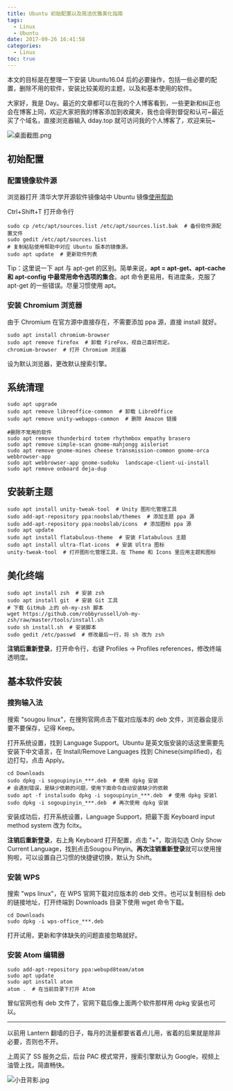```yaml
---
title: Ubuntu 初始配置以及简洁优雅美化指南
tags:
  - Linux
  - Ubuntu
date: 2017-09-26 16:41:58
categories:
  - Linux
toc: true
---
```


本文的目标是在整理一下安装 Ubuntu16.04 后的必要操作，包括一些必要的配置，删除不用的软件，安装比较美观的主题，以及和基本使用的软件。

<!--more-->

大家好，我是 Day。最近的文章都可以在我的个人博客看到，一些更新和纠正也会在博客上同，欢迎大家把我的博客添加到收藏夹，我也会得到督促和认可~最近买了个域名，直接浏览器输入 dday.top 就可访问我的个人博客了，欢迎来玩~

![桌面截图.png](http://upload-images.jianshu.io/upload_images/4086548-419ea594ac4d8256.png?imageMogr2/auto-orient/strip%7CimageView2/2/w/1240)

## 初始配置

### 配置镜像软件源

浏览器打开 清华大学开源软件镜像站中 Ubuntu 镜像[使用帮助](https://mirrors.tuna.tsinghua.edu.cn/help/ubuntu/)

Ctrl+Shift+T 打开命令行

```shell
sudo cp /etc/apt/sources.list /etc/apt/sources.list.bak  # 备份软件源配置文件
sudo gedit /etc/apt/sources.list
# 复制粘贴使用帮助中对应 Ubuntu 版本的镜像源。
sudo apt update  # 更新软件列表
```

Tip：这里说一下 apt 与 apt-get 的区别。简单来说，**apt = apt-get、apt-cache 和 apt-config 中最常用命令选项的集合**。apt 命令更易用，有进度条，克服了 apt-get  的一些错误。尽量习惯使用 apt。

### 安装 Chromium 浏览器

由于 Chromium 在官方源中直接存在，不需要添加 ppa 源，直接 install 就好。

```shell
sudo apt install chromium-browser
sudo apt remove firefox  # 卸载 FireFox，视自己喜好而定。
chromium-browser  # 打开 Chromium 浏览器
```

设为默认浏览器，更改默认搜索引擎。

## 系统清理

```shell
sudo apt upgrade
sudo apt remove libreoffice-common  # 卸载 LibreOffice
sudo apt remove unity-webapps-common  # 删除 Amazon 链接

#删除不常用的软件
sudo apt remove thunderbird totem rhythmbox empathy brasero
sudo apt remove simple-scan gnome-mahjongg aisleriot
sudo apt remove gnome-mines cheese transmission-common gnome-orca webbrowser-app
sudo apt webbrowser-app gnome-sudoku  landscape-client-ui-install
sudo apt remove onboard deja-dup
```

## 安装新主题

```shell
sudo apt install unity-tweak-tool  # Unity 图形化管理工具
sudo add-apt-repository ppa:noobslab/themes  # 添加主题 ppa 源
sudo add-apt-repository ppa:noobslab/icons  # 添加图标 ppa 源
sudo apt update
sudo apt install flatabulous-theme  # 安装 Flatabulous 主题
sudo apt install ultra-flat-icons  # 安装 Ultra 图标
unity-tweak-tool  # 打开图形化管理工具，在 Theme 和 Icons 里应用主题和图标
```

## 美化终端

```shell
sudo apt install zsh  # 安装 zsh
sudo apt install git  # 安装 Git 工具
# 下载 GitHub 上的 oh-my-zsh 脚本
wget https://github.com/robbyrussell/oh-my-zsh/raw/master/tools/install.sh
sudo sh install.sh  # 安装脚本
sudo gedit /etc/passwd  # 修改最后一行，将 sh 改为 zsh
```

**注销后重新登录**，打开命令行，右键 Profiles -> Profiles references，修改终端透明度。

## 基本软件安装

### 搜狗输入法

搜索 "sougou linux"，在搜狗官网点击下载对应版本的 deb 文件，浏览器会提示要不要保存，记得 Keep。



打开系统设置，找到 Language Support。Ubuntu 是英文版安装的话这里需要先安装下中文语言，在 Install/Remove Languages 找到 Chinese(simplified)，右边打勾，点击 Apply。

```shell
cd Downloads
sudo dpkg -i sogoupinyin_***.deb  # 使用 dpkg 安装
# 会遇到错误，是缺少依赖的问题，使用下面命令自动安装缺少的依赖
sudo apt -f instalsudo dpkg -i sogoupinyin_***.deb  # 使用 dpkg 安装l
sudo dpkg -i sogoupinyin_***.deb  # 再次使用 dpkg 安装
```

安装成功后，打开系统设置，Language Support，把最下面 Keyboard input method system 改为 fcitx。

**注销后重新登录**，右上角 Keyboard 打开配置，点击 "+"，取消勾选 Only Show Current Language，找到点击Sougou Pinyin。**再次注销重新登录**就可以使用搜狗啦，可以设置自己习惯的快捷键切换，默认为 Shift。

### 安装 WPS

搜索 "wps linux"，在 WPS 官网下载对应版本的 deb 文件。也可以复制目标 deb 的链接地址，打开终端到 Downloads 目录下使用 wget 命令下载。

```shell
cd Downloads
sudo dpkg -i wps-office_***.deb
```

打开试用，更新和字体缺失的问题直接忽略就好。

### 安装 Atom 编辑器

```shell
sudo add-apt-repository ppa:webupd8team/atom
sudo apt update
sudo apt install atom
atom .  # 在当前目录下打开 Atom
```

冒似官网也有 deb 文件了，官网下载后像上面两个软件那样用 dpkg 安装也可以。

-----

以前用 Lantern 翻墙的日子，每月的流量都要省着点儿用，省着的后果就是除非必要，否则也不开。

上周买了 SS 服务之后，后台 PAC 模式常开，搜索引擎默认为 Google，视频上油管上找，简直畅快。

![小丑背影.jpg](http://upload-images.jianshu.io/upload_images/4086548-8f293d3826da64f1.jpg?imageMogr2/auto-orient/strip%7CimageView2/2/w/1240)
